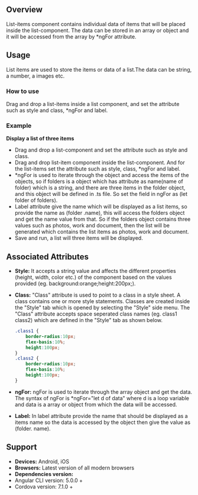 ## Overview
List-items component contains individual data of items that will be placed inside the list-component. The data can be stored in an array or object and it will be accessed from the array by *ngFor attribute.
## Usage
List items are used to store the items or data of a list.The data can be string, a number, a images etc. 
### How to use
Drag and drop a list-items inside a list component, and set the attribute such as style and class, *ngFor and label.
### Example
**Display a list of three items** 
- Drag and drop a list-component and set the attribute such as style and class.
- Drag and drop  list-item component inside the list-component. And for the list-items set the attribute such as style, class, *ngFor and label.
- *ngFor is used to iterate through the object and access the items of the objects, so if folders is a object which has attribute as name(name of folder) which is a string, and there are three items in the folder object, and this object will be defined in .ts file. So set the field in ngFor as (let folder of folders).
- Label attribute give the name which will be displayed as a list items, so provide the name as (folder .name), this will access the folders object and get the name value from that. So if the folders object contains three values such as photos, work and document, then the list will be generated which contains the list items as photos, work and document.
- Save and run, a list will three items will be displayed.
## Associated Attributes 
- **Style:** It accepts a string value and affects the different properties (height, width, color etc.) of the component based on the values provided (eg. background:orange;height:200px;).
- **Class:** "Class" attribute is used to point to a class in a style sheet. A class contains one or more style statements. Classes are created inside the "Style" tab which is opened by selecting the "Style" side menu. The "Class" attribute accepts space seperated class names (eg. class1 class2) which are defined in the "Style" tab as shown below.
    ```css
    .class1 {
        border-radius:10px;
        flex-basis:10%;
        height:100px;
    }
    .class2 {
        border-radius:10px;
        flex-basis:10%;
        height:100px;
    }
    
    ```

- **ngFor:** ngFor is used to iterate through the array object and get the data. The syntax of ngFor is *ngFor="let d of data" where d is a loop variable and data is a array or object from which the data will be accessed. 
- **Label:** In label attribute provide the name that should be displayed as a items name so the data is accessed by the object then give the value as (folder. name).
## Support
- **Devices:** Android, iOS
- **Browsers:**  Latest version of all modern browsers
- **Dependencies version:** 
- Angular CLI version: 5.0.0 + 
- Cordova version: 7.1.0 + 
